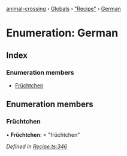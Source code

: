 [animal-crossing](../README.md) › [Globals](../globals.md) › ["Recipe"](../modules/_recipe_.md) › [German](_recipe_.german.md)

# Enumeration: German

## Index

### Enumeration members

* [Früchtchen](_recipe_.german.md#früchtchen)

## Enumeration members

###  Früchtchen

• **Früchtchen**: = "früchtchen"

*Defined in [Recipe.ts:346](https://github.com/Norviah/animal-crossing/blob/b7769d3/module/types/Recipe.ts#L346)*
